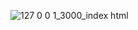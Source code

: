 






![127 0 0 1_3000_index html](https://github.com/Rina1302/amazon-clone/assets/92846534/49aaa43e-ca4d-454a-814e-ce9752f5cc32)
